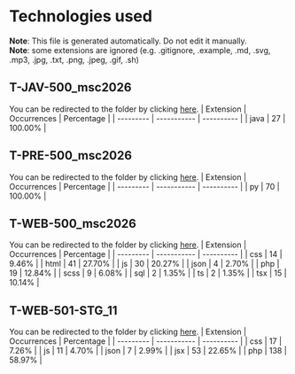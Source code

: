 # Technologies used
**Note**: This file is generated automatically. Do not edit it manually.<br/>
**Note**: some extensions are ignored (e.g. .gitignore, .example, .md, .svg, .mp3, .jpg, .txt, .png, .jpeg, .gif, .sh)

## T-JAV-500_msc2026
You can be redirected to the folder by clicking [here](https://github.com/AlxisHenry/epitech/tree/master//T-JAV-500_msc2026).
| Extension | Occurrences | Percentage |
| --------- | ----------- | ---------- |
| java | 27 | 100.00% |

## T-PRE-500_msc2026
You can be redirected to the folder by clicking [here](https://github.com/AlxisHenry/epitech/tree/master//T-PRE-500_msc2026).
| Extension | Occurrences | Percentage |
| --------- | ----------- | ---------- |
| py | 70 | 100.00% |

## T-WEB-500_msc2026
You can be redirected to the folder by clicking [here](https://github.com/AlxisHenry/epitech/tree/master//T-WEB-500_msc2026).
| Extension | Occurrences | Percentage |
| --------- | ----------- | ---------- |
| css | 14 | 9.46% |
| html | 41 | 27.70% |
| js | 30 | 20.27% |
| json | 4 | 2.70% |
| php | 19 | 12.84% |
| scss | 9 | 6.08% |
| sql | 2 | 1.35% |
| ts | 2 | 1.35% |
| tsx | 15 | 10.14% |

## T-WEB-501-STG_11
You can be redirected to the folder by clicking [here](https://github.com/AlxisHenry/epitech/tree/master//T-WEB-501-STG_11).
| Extension | Occurrences | Percentage |
| --------- | ----------- | ---------- |
| css | 17 | 7.26% |
| js | 11 | 4.70% |
| json | 7 | 2.99% |
| jsx | 53 | 22.65% |
| php | 138 | 58.97% |
